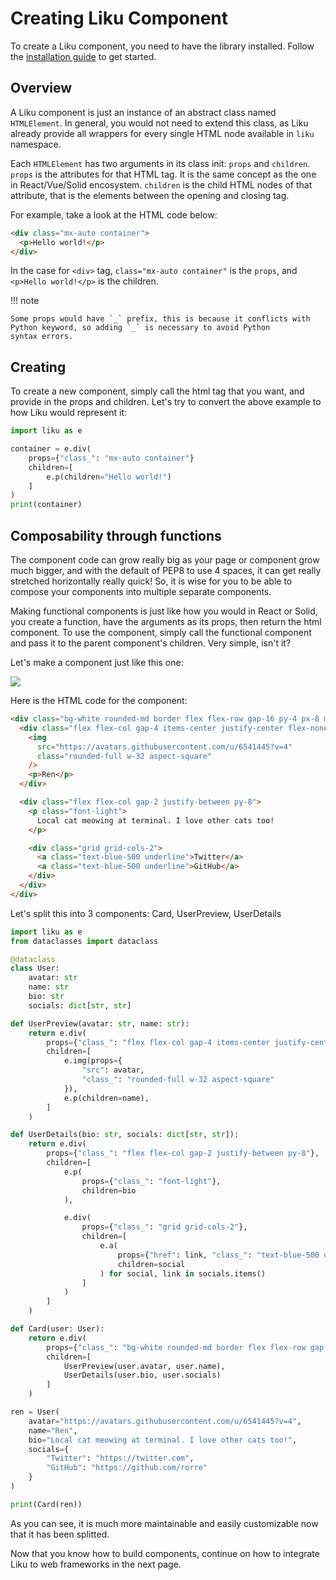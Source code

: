 # Creating Liku Component

To create a Liku component, you need to have the library installed. Follow the [installation guide](installation) to get started.

## Overview

A Liku component is just an instance of an abstract class named `HTMLElement`. In general, you would not need to extend this class,
as Liku already provide all wrappers for every single HTML node available in `liku` namespace.

Each `HTMLElement` has two arguments in its class init: `props` and `children`. `props` is the attributes for that HTML tag. It is
the same concept as the one in React/Vue/Solid encosystem. `children` is the child HTML nodes of that attribute, that is the elements
between the opening and closing tag.

For example, take a look at the HTML code below:

```html
<div class="mx-auto container">
  <p>Hello world!</p>
</div>
```

In the case for `<div>` tag, `class="mx-auto container"` is the `props`, and `<p>Hello world!</p>` is the children.

!!! note

    Some props would have `_` prefix, this is because it conflicts with Python keyword, so adding `_` is necessary to avoid Python
    syntax errors.

## Creating

To create a new component, simply call the html tag that you want, and provide in the props and children. Let's try to convert the above
example to how Liku would represent it:

```python
import liku as e

container = e.div(
    props={"class_": "mx-auto container"}
    children=[
        e.p(children="Hello world!")
    ]
)
print(container)
```

## Composability through functions

The component code can grow really big as your page or component grow much bigger, and with the default of PEP8 to use 4 spaces, it can
get really stretched horizontally really quick! So, it is wise for you to be able to compose your components into multiple separate
components.

Making functional components is just like how you would in React or Solid, you create a function, have the arguments as its props, then
return the html component. To use the component, simply call the functional component and pass it to the parent component's children.
Very simple, isn't it?

Let's make a component just like this one:

![](https://i.imgur.com/TUWTECN.png)

Here is the HTML code for the component:

```html
<div class="bg-white rounded-md border flex flex-row gap-16 py-4 px-8 max-w-lg">
  <div class="flex flex-col gap-4 items-center justify-center flex-none">
    <img
      src="https://avatars.githubusercontent.com/u/6541445?v=4"
      class="rounded-full w-32 aspect-square"
    />
    <p>Ren</p>
  </div>

  <div class="flex flex-col gap-2 justify-between py-8">
    <p class="font-light">
      Local cat meowing at terminal. I love other cats too!
    </p>

    <div class="grid grid-cols-2">
      <a class="text-blue-500 underline">Twitter</a>
      <a class="text-blue-500 underline">GitHub</a>
    </div>
  </div>
</div>
```

Let's split this into 3 components: Card, UserPreview, UserDetails

```python
import liku as e
from dataclasses import dataclass

@dataclass
class User:
    avatar: str
    name: str
    bio: str
    socials: dict[str, str]

def UserPreview(avatar: str, name: str):
    return e.div(
        props={"class_": "flex flex-col gap-4 items-center justify-center flex-none"},
        children=[
            e.img(props={
                "src": avatar,
                "class_": "rounded-full w-32 aspect-square"
            }),
            e.p(children=name),
        ]
    )

def UserDetails(bio: str, socials: dict[str, str]):
    return e.div(
        props={"class_": "flex flex-col gap-2 justify-between py-8"},
        children=[
            e.p(
                props={"class_": "font-light"},
                children=bio
            ),

            e.div(
                props={"class_": "grid grid-cols-2"},
                children=[
                    e.a(
                        props={"href": link, "class_": "text-blue-500 underline"},
                        children=social
                    ) for social, link in socials.items()
                ]
            )
        ]
    )

def Card(user: User):
    return e.div(
        props={"class_": "bg-white rounded-md border flex flex-row gap-16 py-4 px-8 max-w-lg"},
        children=[
            UserPreview(user.avatar, user.name),
            UserDetails(user.bio, user.socials)
        ]
    )

ren = User(
    avatar="https://avatars.githubusercontent.com/u/6541445?v=4",
    name="Ren",
    bio="Local cat meowing at terminal. I love other cats too!",
    socials={
        "Twitter": "https://twitter.com",
        "GitHub": "https://github.com/rorre"
    }
)

print(Card(ren))
```

As you can see, it is much more maintainable and easily customizable now that it has been splitted.

Now that you know how to build components, continue on how to integrate Liku to web frameworks in the next page.
